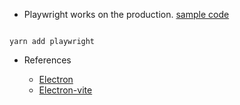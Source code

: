 - Playwright works on the production.
  [sample code](https://gist.github.com/2noScript/c72c599608cbd7110b14339e72eac8c3)

```shell

yarn add playwright

```

- References

  - [Electron](https://www.electronjs.org)
  - [Electron-vite](https://electron-vite.org)
